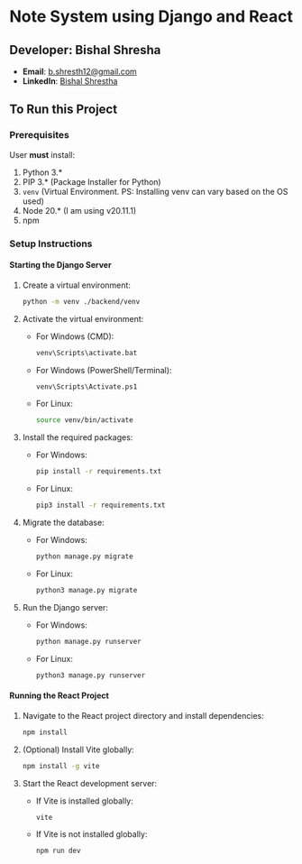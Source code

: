 # Note System using Django and React

## Developer: Bishal Shresha
- **Email**: [b.shresth12@gmail.com](mailto:b.shresth12@gmail.com)
- **LinkedIn**: [Bishal Shrestha](https://www.linkedin.com/in/bishal-shrestha-852a65262/)

## To Run this Project

### Prerequisites
User **must** install:
1. Python 3.*
2. PIP 3.* (Package Installer for Python)
3. `venv` (Virtual Environment. PS: Installing venv can vary based on the OS used)
4. Node 20.* (I am using v20.11.1)
5. npm

### Setup Instructions

#### Starting the Django Server

1. Create a virtual environment:
    ```bash
    python -m venv ./backend/venv
    ```

2. Activate the virtual environment:

    - For Windows (CMD):
        ```bash
        venv\Scripts\activate.bat
        ```

    - For Windows (PowerShell/Terminal):
        ```bash
        venv\Scripts\Activate.ps1
        ```

    - For Linux:
        ```bash
        source venv/bin/activate
        ```

3. Install the required packages:

    - For Windows:
        ```bash
        pip install -r requirements.txt
        ```

    - For Linux:
        ```bash
        pip3 install -r requirements.txt
        ```

4. Migrate the database:

    - For Windows:
        ```bash
        python manage.py migrate
        ```

    - For Linux:
        ```bash
        python3 manage.py migrate
        ```

5. Run the Django server:

    - For Windows:
        ```bash
        python manage.py runserver
        ```

    - For Linux:
        ```bash
        python3 manage.py runserver
        ```

#### Running the React Project

1. Navigate to the React project directory and install dependencies:
    ```bash
    npm install
    ```

2. (Optional) Install Vite globally:
    ```bash
    npm install -g vite
    ```

3. Start the React development server:

    - If Vite is installed globally:
        ```bash
        vite
        ```

    - If Vite is not installed globally:
        ```bash
        npm run dev
        ```
